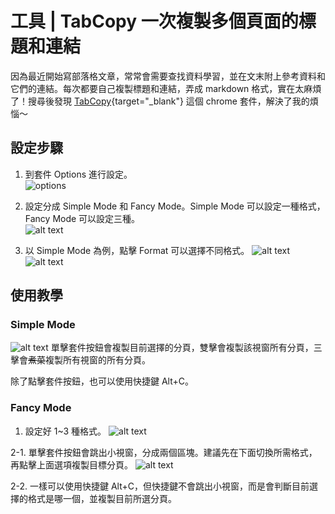 # 工具 | TabCopy 一次複製多個頁面的標題和連結
因為最近開始寫部落格文章，常常會需要查找資料學習，並在文末附上參考資料和它們的連結。每次都要自己複製標題和連結，弄成 markdown 格式，實在太麻煩了！搜尋後發現 [TabCopy](https://chromewebstore.google.com/detail/tabcopy/micdllihgoppmejpecmkilggmaagfdmb){target="_blank"} 這個 chrome 套件，解決了我的煩惱～

## 設定步驟

1. 到套件 Options 進行設定。<br/>
![options](/images/tool_tabcopy.png)

1. 設定分成 Simple Mode 和 Fancy Mode。Simple Mode 可以設定一種格式，Fancy Mode 可以設定三種。<br/>
![alt text](/images/tool_tabcopy_2.png)

1. 以 Simple Mode 為例，點擊 Format 可以選擇不同格式。
![alt text](/images/tool_tabcopy_3.png)
![alt text](/images/tool_tabcopy_4.png)

## 使用教學
### Simple Mode
![alt text](/images/tool_tabcopy_5.png)
單擊套件按鈕會複製目前選擇的分頁，雙擊會複製該視窗所有分頁，三擊會~~煮菜~~複製所有視窗的所有分頁。

除了點擊套件按鈕，也可以使用快捷鍵 Alt+C。

### Fancy Mode
1. 設定好 1~3 種格式。
![alt text](/images/tool_tabcopy_6.png)

2-1. 單擊套件按鈕會跳出小視窗，分成兩個區塊。建議先在下面切換所需格式，再點擊上面選項複製目標分頁。
![alt text](/images/tool_tabcopy_7.png)

2-2. 一樣可以使用快捷鍵 Alt+C，但快捷鍵不會跳出小視窗，而是會判斷目前選擇的格式是哪一個，並複製目前所選分頁。